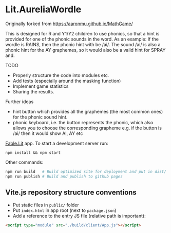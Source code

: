# Lit.AureliaWordle

Originally forked from https://aaronmu.github.io/MathGame/

This is designed for R and Y1/Y2 children to use phonics, so that a hint is provided for one of the phonic sounds in the word.
As an example:
If the wordle is RAINS, then the phonic hint with be /ai/.
The sound /ai/ is also a phonic hint for the AY graphemes, so it would also be a valid
hint for SPRAY and.

TODO
* Properly structure the code into modules etc.
* Add tests (especially around the masking function)
* Implement game statistics
* Sharing the results.

Further ideas
* hint button which provides all the graphemes (the most common ones) for the phonic sound hint.
* phonic keyboard, i.e. the button represents the phonic, which also allows you to choose the corresponding grapheme
    e.g. if the button is /ai/ then it would show AI, AY etc

[Fable.Lit](https://github.com/fable-compiler/Fable.Lit) app. To start a development server run:

```
npm install && npm start
```

Other commands:

```bash
npm run build   # Build optimized site for deployment and put in dist/
npm run publish # Build and publish to github pages
```

## Vite.js repository structure conventions

- Put static files in `public/` folder
- Put `index.html` in app root (next to `package.json`)
- Add a reference to the entry JS file (relative path is important):

```html
<script type="module" src="./build/client/App.js"></script>
```
